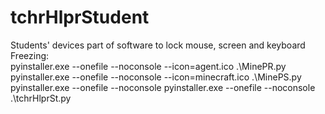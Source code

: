 # tchrHlprStudent
Students' devices part of software to lock mouse, screen and keyboard  
Freezing:  
pyinstaller.exe --onefile --noconsole --icon=agent.ico .\MinePR.py  
pyinstaller.exe --onefile --noconsole --icon=minecraft.ico .\MinePS.py  
pyinstaller.exe --onefile --noconsole pyinstaller.exe --onefile --noconsole .\tchrHlprSt.py  

